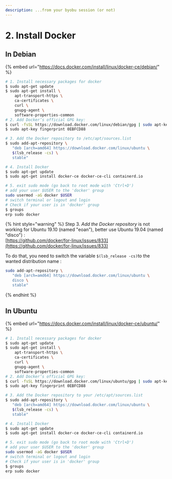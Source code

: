 ```yaml
---
description: ...from your byobu session (or not)
---
```


# 2. Install Docker

## In Debian

{% embed url="https://docs.docker.com/install/linux/docker-ce/debian/" %}

```bash
# 1. Install necessary packages for docker
$ sudo apt-get update
$ sudo apt-get install \
    apt-transport-https \
    ca-certificates \
    curl \
    gnupg-agent \
    software-properties-common
# 2. Add Docker’s official GPG key:
$ curl -fsSL https://download.docker.com/linux/debian/gpg | sudo apt-key add -
$ sudo apt-key fingerprint 0EBFCD88

# 3. Add the Docker repository to /etc/apt/sources.list
$ sudo add-apt-repository \
   "deb [arch=amd64] https://download.docker.com/linux/ubuntu \
   $(lsb_release -cs) \
   stable"

# 4. Install Docker   
$ sudo apt-get update
$ sudo apt-get install docker-ce docker-ce-cli containerd.io

# 5. exit sudo mode (go back to root mode with 'Ctrl+D')
# add your user $USER to the 'docker' group
sudo usermod -aG docker $USER
# switch terminal or logout and login
# Check if your user is in 'docker' group
$ groups
erp sudo docker
```

{% hint style="warning" %}
Step 3. _Add the Docker repository_ is not working for Ubuntu 19.10 \(named "eoan"\), better use Ubuntu 19.04 \(named "disco"\) :  
[https://github.com/docker/for-linux/issues/833](https://github.com/docker/for-linux/issues/833)

To do that, you need to switch the variable `$(lsb_release -cs)`to the wanted distribution name :

```bash
sudo add-apt-repository \
   "deb [arch=amd64] https://download.docker.com/linux/ubuntu \
   disco \
   stable"
```
{% endhint %}

## In Ubuntu

{% embed url="https://docs.docker.com/install/linux/docker-ce/ubuntu/" %}

```bash
# 1. Install necessary packages for docker
$ sudo apt-get update
$ sudo apt-get install \
    apt-transport-https \
    ca-certificates \
    curl \
    gnupg-agent \
    software-properties-common
# 2. Add Docker’s official GPG key:
$ curl -fsSL https://download.docker.com/linux/ubuntu/gpg | sudo apt-key add -
$ sudo apt-key fingerprint 0EBFCD88

# 3. Add the Docker repository to your /etc/apt/sources.list
$ sudo add-apt-repository \
   "deb [arch=amd64] https://download.docker.com/linux/ubuntu \
   $(lsb_release -cs) \
   stable"

# 4. Install Docker   
$ sudo apt-get update
$ sudo apt-get install docker-ce docker-ce-cli containerd.io

# 5. exit sudo mode (go back to root mode with 'Ctrl+D')
# add your user $USER to the 'docker' group
sudo usermod -aG docker $USER
# switch terminal or logout and login
# Check if your user is in 'docker' group
$ groups
erp sudo docker
```



